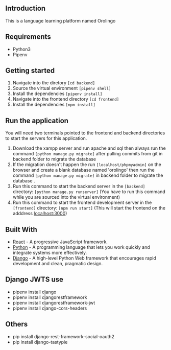 ## Introduction

This is a language learning platform named Orolingo

## Requirements
* Python3
* Pipenv

## Getting started

1. Navigate into the diretory ```[cd backend]```
2. Source the virtual environment ```[pipenv shell]```
3. Install the dependencies ```[pipenv install]```
4. Navigate into the frontend directory ```[cd frontend]```
5. Install the dependencies ```[npm install]```

## Run the application
You will need two terminals pointed to the frontend and backend directories to start the servers for this application.
1. Download the xampp server and run apache and sql then always run the command ```[python manage.py migrate]``` after pulling commits from git in backend folder to migrate the database
2. If the migration doesn't happen the run  ```[localhost/phpmyadmin]``` on the browser and create a blank database named 'orolingo' then run the command ```[python manage.py migrate]``` in backend folder to migrate the database .
3. Run this command to start the backend server in the ```[backend]``` directory: ```[python manage.py runserver]``` (You have to run this command while you are sourced into the virtual environment)
4. Run this command to start the frontend development server in the ```[frontend]``` directory: ```[npm run start]``` (This will start the frontend on the adddress [localhost:3000](http://localhost:3000))


## Built With

* [React](https://reactjs.org) - A progressive JavaScript framework.
* [Python](https://www.python.org/) - A programming language that lets you work quickly and integrate systems more effectively.
* [Django](http://djangoproject.org/) - A high-level Python Web framework that encourages rapid development and clean, pragmatic design.

## Django JWTS use
* pipenv install django
* pipenv install djangorestframework
* pipenv install djangorestframework-jwt
* pipenv install django-cors-headers

## Others 
* pip install django-rest-framework-social-oauth2
* pip install django-tastypie
